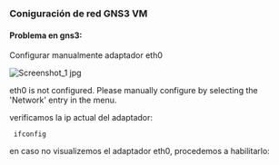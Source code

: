 ### Coniguración de red GNS3 VM
#### Problema en gns3:

Configurar manualmente adaptador eth0

![Screenshot_1 jpg](https://user-images.githubusercontent.com/68193499/88803693-7b1a0080-d172-11ea-8075-4ec6d0df607e.png)

eth0 is not configured. Please manually configure by selecting the 'Network' entry in the menu.



verificamos la ip actual del adaptador:
```
 ifconfig
```
en caso no visualizemos el adaptador eth0, procedemos a habilitarlo:

